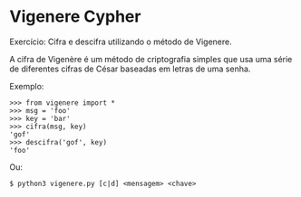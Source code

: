 # Vigenere Cypher

Exercício: Cifra e descifra utilizando o método de Vigenere.

A cifra de Vigenère é um método de criptografia simples que usa uma série de diferentes cifras de César baseadas em letras de uma senha.

Exemplo:

	>>> from vigenere import *
	>>> msg = 'foo'
	>>> key = 'bar'
	>>> cifra(msg, key)
	'gof'
	>>> descifra('gof', key)
	'foo'

Ou:

	$ python3 vigenere.py [c|d] <mensagem> <chave>